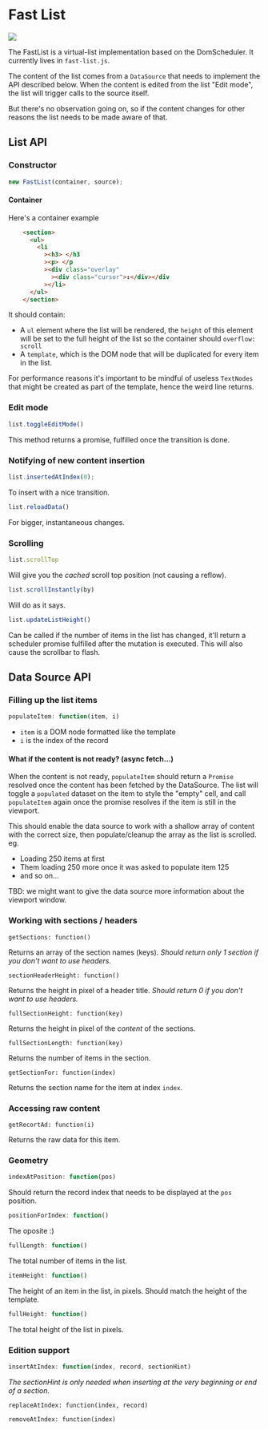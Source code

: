 # Fast List
[![](https://travis-ci.org/gaia-components/fast-list.svg)](https://travis-ci.org/gaia-components/fast-list)

The FastList is a virtual-list implementation based on the DomScheduler.
It currently lives in `fast-list.js`.

The content of the list comes from a `DataSource` that needs to implement the API described
below. When the content is edited from the list "Edit mode", the list will trigger calls to the source itself.

But there's no observation going on, so if the content changes for other reasons the list needs to be made aware of that.

## List API
### Constructor

```js
new FastList(container, source);
```

#### Container

Here's a container example

```html
    <section>
      <ul>
        <li
          ><h3> </h3
          ><p> </p
          ><div class="overlay"
            ><div class="cursor">↕︎</div></div
          ></li>
      </ul>
    </section>
```
It should contain:
* A `ul` element where the list will be rendered, the `height` of this element will be set to the full height of the list so the container should `overflow: scroll`
* A `template`, which is the DOM node that will be duplicated for every item in the list.

For performance reasons it's important to be mindful of useless `TextNodes` that might be created as part of the template, hence the weird line returns.

### Edit mode
```js
list.toggleEditMode()
```
This method returns a promise, fulfilled once the transition is done.

### Notifying of new content insertion
```js
list.insertedAtIndex(0);
```
To insert with a nice transition.

```js
list.reloadData()
```
For bigger, instantaneous changes.

### Scrolling
```js
list.scrollTop
```
Will give you the *cached* scroll top position (not causing a reflow).

```js
list.scrollInstantly(by)
```
Will do as it says.

```js
list.updateListHeight()
```
Can be called if the number of items in the list has changed, it'll return a scheduler promise fulfilled after the mutation is executed. This will also cause the scrollbar to flash.

## Data Source API
### Filling up the list items
```js
populateItem: function(item, i)
```
* `item` is a DOM node formatted like the template
* `i` is the index of the record

#### What if the content is not ready? (async fetch...)
When the content is not ready, `populateItem` should return a `Promise` resolved once the content has been fetched by the DataSource.
The list will toggle a `populated` dataset on the item to style the "empty" cell, and call `populateItem` again once the promise resolves if the item is still in the viewport.

This should enable the data source to work with a shallow array of content with the correct size, then populate/cleanup the array as the list is scrolled.
eg.
* Loading 250 items at first
* Them loading 250 more once it was asked to populate item 125
* and so on...

TBD: we might want to give the data source more information about the viewport window.

### Working with sections / headers
```
getSections: function()
```
Returns an array of the section names (keys).
_Should return only 1 section if you don't want to use headers._

```
sectionHeaderHeight: function()
```
Returns the height in pixel of a header title.
_Should return 0 if you don't want to use headers._

```
fullSectionHeight: function(key)
```
Returns the height in pixel of the _content_ of the sections.

```
fullSectionLength: function(key)
```
Returns the number of items in the section.

```
getSectionFor: function(index)
```
Returns the section name for the item at index `index`.

### Accessing raw content
```
getRecortAd: function(i)
```
Returns the raw data for this item.

### Geometry
```js
indexAtPosition: function(pos)
```
Should return the record index that needs to be displayed at the `pos` position.

```js
positionForIndex: function()
```
The oposite :)

```js
fullLength: function()
```
The total number of items in the list.

```js
itemHeight: function()
```
The height of an item in the list, in pixels. Should match the height of the template.

```js
fullHeight: function()
```
The total height of the list in pixels.

### Edition support
```js
insertAtIndex: function(index, record, sectionHint)
```
_The sectionHint is only needed when inserting at the very beginning or end of a section._


```
replaceAtIndex: function(index, record)

removeAtIndex: function(index)
```

